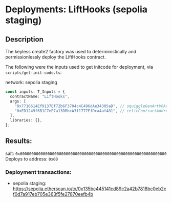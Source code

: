 # Deployments: LiftHooks (sepolia staging)

## Description

The keyless create2 factory was used to deterministically and permissionlessly deploy the LiftHooks contract.

The following were the inputs used to get initcode for deployment, via `scripts/get-init-code.ts`:

network: sepolia staging

```typescript
const inputs: T_Inputs = {
  contractName: "LiftHooks",
  args: [
    "0x7716614Ef9137Ef72b6F3704c4C496dAe34305aD", // squiggleGenArtV0Address [testnet mock]
    "0xED1249f6B1C7eE7a13DBbcA3f1777EfDca4af481", // relicContractAddress [testnet mock]
  ],
  libraries: {},
};
```

## Results:

salt: `0x0000000000000000000000000000000000000000000000000000000000000000`
Deploys to address: `0x00`

### Deployment transactions:

- sepolia staging: https://sepolia.etherscan.io/tx/0x135bc445141cd89c2a42b7818bc0eb2cf0d7a917eb705e363f5fe27870eefb4b
